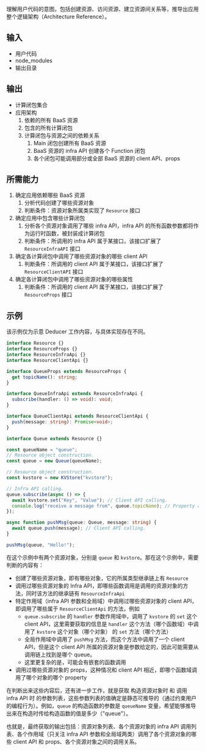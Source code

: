 理解用户代码的意图，包括创建资源、访问资源、建立资源间关系等，推导出应用整个逻辑架构（Architecture Reference）。

## 输入

- 用户代码
- node_modules
- 输出目录

## 输出

- 计算闭包集合
- 应用架构
  1.  依赖的所有 BaaS 资源
  2.  包含的所有计算闭包
  3.  计算闭包与资源之间的依赖关系
      1. Main 闭包创建所有 BaaS 资源
      2. BaaS 资源的 infra API 创建各个 Function 闭包
      3. 各个闭包可能调用部分或全部 BaaS 资源的 client API、props

## 所需能力

1. 确定应用依赖哪些 BaaS 资源
   1. 分析代码创建了哪些资源对象
   2. 判断条件：资源对象所属类实现了 `Resource` 接口
2. 确定应用中包含哪些计算闭包
   1. 分析各个资源对象调用了哪些 infra API，infra API 的所有函数参数都将作为运行时函数，被封装成计算闭包
   2. 判断条件：所调用的 infra API 属于某接口，该接口扩展了 `ResourceInfraAPI` 接口
3. 确定各计算闭包中调用了哪些资源对象的哪些 client API
   1. 判断条件：所调用的 client API 属于某接口，该接口扩展了 `ResourceClientAPI` 接口
4. 确定各计算闭包中调用了哪些资源对象的哪些属性
   1. 判断条件：所调用的 client API 属于某接口，该接口扩展了 `ResourceProps` 接口

## 示例

该示例仅为示意 Deducer 工作内容，与具体实现存在不同。

```typescript
interface Resource {}
interface ResourceProps {}
interface ResourceInfraApi {}
interface ResourceClientApi {}

interface QueueProps extends ResourceProps {
  get topicName(): string;
}

interface QueueInfraApi extends ResourceInfraApi {
  subscribe(handler: () => void): void;
}

interface QueueClientApi extends ResourceClientApi {
  push(message: string): Promise<void>;
}

interface Queue extends Resource {}

const queueName = "queue";
// Resource object construction.
const queue = new Queue(queueName);

// Resource object construction.
const kvstore = new KVStore("kvstore");

// Infra API calling.
queue.subscribe(async () => {
  await kvstore.set("Key", "Value"); // Client API calling.
  console.log("receive a message from", queue.topicName); // Property accessing.
});

async function pushMsg(queue: Queue, message: string) {
  await queue.push(message); // Client API calling.
}

pushMsg(queue, "Hello!");
```

在这个示例中有两个资源对象，分别是 `queue` 和 `kvstore`。那在这个示例中，需要判断的内容有：

- 创建了哪些资源对象，即有哪些对象，它的所属类型继承链上有 `Resource`
- 调用过哪些资源对象的 Infra API，即哪些函数调用是调用的资源对象的方法，同时该方法的继承链有 `ResourceInfraApi`
- 特定作用域（infra API 参数和全局域）中调用过哪些资源对象的 client API，即调用了哪些属于 `ResourceClientApi` 的方法，例如
  - `queue.subscribe` 的 `handler` 参数作用域中，调用了 `kvstore` 的 `set` 这个 client API，这里需要获取的信息是 `handler` 这个方法（哪个函数域）中调用了 `kvstore` 这个对象（哪个对象） 的 `set` 方法（哪个方法）
  - 全局作用域中调用了 `pushMsg` 方法，而这个方法中调用了一个 client API，但是这个 client API 所属的资源对象是参数给定的，因此可能需要从调用链上找到是哪个 queue。
  - 这里更复杂的是，可能会有嵌套的函数调用
- 调用过哪些资源对象的 props，这种情况和 client API 相近，即哪个函数域调用了哪个对象的哪个 property

在判断出来这些内容后，还有进一步工作，就是获取 构造资源对象时 和 调用 infra API 时 的参数列表，这些参数列表的值确定是静态可推导的（通过约束用户的编程行为）。例如，`queue` 的构造函数的参数是 `queueName` 变量，希望能够推导出来在构造时传给构造函数的值是多少（"queue"）。

也就是，最终获取的输出包括：资源对象列表、各个资源对象的 infra API 调用列表、各个作用域（只关注 infra API 参数和全局域两类）调用了各个资源对象的哪些 client API 和 props、各个资源对象之间的调用关系。
